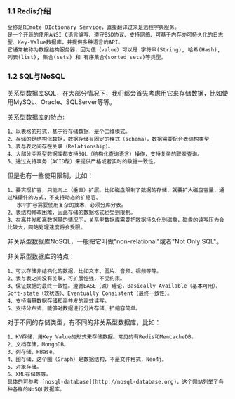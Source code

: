 ### 1.1 Redis介绍
    全称是REmote DIctionary Service，直接翻译过来是远程字典服务。
    是一个开源的使用ANSI C语言编写、遵守BSD协议、支持网络、可基于内存亦可持久化的日志型、Key-Value数据库，并提供多种语言的API。
    它通常被称为数据结构服务器，因为值（value）可以是 字符串(String), 哈希(Hash), 列表(list), 集合(sets) 和 有序集合(sorted sets)等类型。

### 1.2 SQL与NoSQL
关系型数据库SQL，在大部分情况下，我们都会首先考虑用它来存储数据，比如使用MySQL、Oracle、SQLServer等等。
    
关系型数据库的特点:
    
    1、以表格的形式，基于行存储数据，是个二维模式。
    2、存储的是结构化数据，数据存储有固定的模式（schema），数据需要配合表结构类型
    3、表与表之间存在关联（Relationship）。
    4、大部分关系型数据库都支持SQL（结构化查询语言）操作，支持复杂的联表查询。
    5、通过支持事务（ACID酸）来提供严格或者实时的数据一致性。
    
但是也有一些使用限制，比如：

    1、要实现扩容，只能向上（垂直）扩展。比如磁盘限制了数据的存储，就要扩大磁盘容量，通过堆硬件的方式，不支持动态的扩缩容。
       水平扩容需要使用复杂的技术，必须分库分表。
    2、表结构修改困难，因此存储的数据格式也受到限制。
    3、在高并发和高数据量的情况下，关系型数据库需要把数据持久化到磁盘，磁盘的读写压力会比较大，网站处理速度将会受限。
    
非关系型数据库NoSQL，一般把它叫做"non-relational"或者"Not Only SQL"。
    
非关系型数据库的特点：

    1、可以存储非结构化的数据，比如文本、图片、音频、视频等等。
    2、表与表之间没有关联，可扩展性强，不受约束。
    3、保证数据的最终一致性。遵循BASE（碱）理论，Basically Available（基本可用）、Soft-state（软状态）、Eventually Consistent（最终一致性）。
    4、支持海量数据存储和高并发的高效读写。
    5、支持分布式，能够对数据进行分片存储、扩缩容简单。
    
对于不同的存储类型，有不同的非关系型数据库，比如：

    1、KV存储，用Key Value的形式来存储数据。常见的有Redis和MemcacheDB。
    2、文档存储，MongoDB。
    3、列存储，HBase。
    4、图存储，这个图（Graph）是数据结构，不是文件格式，Neo4j。
    5、对象存储。
    6、XML存储等等。
    具体的可参考 [nosql-database](http://nosql-database.org)，这个网站列举了各种各样的NoSQL数据库。




